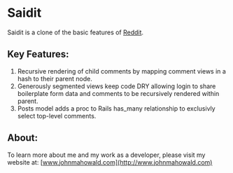 # Saidit

Saidit is a clone of the basic features of [Reddit](http://www.reddit.com).

## Key Features:
1. Recursive rendering of child comments by mapping comment views in a hash to their parent node.
2. Generously segmented views keep code DRY allowing login to share boilerplate form data and comments to be recursively rendered within parent.
3. Posts model adds a proc to Rails has_many relationship to exclusivly select top-level comments.

## About:

To learn more about me and my work as a developer, please visit my website at: [www.johnmahowald.com](http://www.johnmahowald.com)